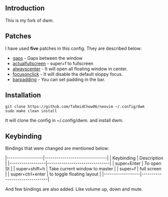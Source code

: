## Introduction
This is my fork of dwm.

## Patches
I have used **five** patches in this config.
They are described below:
* [gaps](https://dwm.suckless.org/patches/gaps) - Gaps between the window
* [actualfullscreen](https://dwm.suckless.org/patches/actualfullscreen) - super+f to fullscreen
* [alwayscenter](https://dwm.suckless.org/patches/alwayscenter/dwm-alwayscenter-20200625-f04cac6.diff) - It will open all floating window in center.
* [focusonclick](https://dwm.suckless.org/patches/focusonclick/) - It will disable the default sloppy focus.
* [barpadding](https://dwm.suckless.org/patches/barpadding/) - You can set padding in the bar.

## Installation
```
git clone https://github.com/TahmidChow06/neovim ~/.config/dwm
sudo make clean install
```

It will clone the config in ~/.config/dwm. and install dwm.


## Keybinding
Bindings that were changed are mentioned below:

|------------------|-------------------------------|
| Keybinding       | Description                   |
|------------------|-------------------------------|
| super+Enter      | To open St                    |
| super+shift+h    | Take current window to master |
| super+f          | full screen                   |
| super+ctrl+enter | to toggle floating layout     |
|------------------|-------------------------------|

And few bindings are also added. Like volume up, down and mute.
